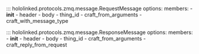 

::: hololinked.protocols.zmq.message.RequestMessage
    options:
        members:
            - __init__
            - header
            - body
            - thing_id
            - craft_from_arguments
            - craft_with_message_type
        

::: hololinked.protocols.zmq.message.ResponseMessage
    options:
        members:
            - __init__
            - header
            - body
            - thing_id
            - craft_from_arguments
            - craft_reply_from_request